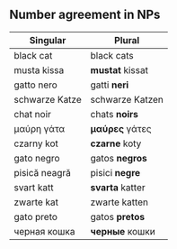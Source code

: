 ## Number agreement in NPs

| Singular | Plural |
| --- | --- |
| black cat | black cats |
| musta kissa | __mustat__ kissat |
| gatto nero | gatti __neri__ |
| schwarze Katze | schwarze Katzen |
| chat noir | chats __noirs__ |
| μαύρη γάτα | __μαύρες__ γάτες |
| czarny kot | __czarne__ koty |
| gato negro | gatos __negros__ |
| pisică neagră | pisici __negre__ |
| svart katt | __svarta__ katter |
| zwarte kat | zwarte katten |
| gato preto | gatos __pretos__ |
| черная кошка | __черные__ кошки |
